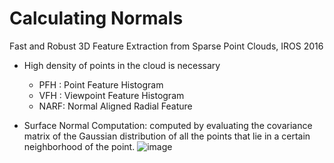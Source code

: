 # Calculating Normals

Fast and Robust 3D Feature Extraction from Sparse Point Clouds, IROS 2016

* High density of points in the cloud is necessary 

  * PFH : Point Feature Histogram
  * VFH : Viewpoint Feature Histogram
  * NARF: Normal Aligned Radial Feature 


* Surface Normal Computation: computed by evaluating the covariance matrix of the Gaussian distribution of all the points that lie in a certain neighborhood of the point.
![image](https://user-images.githubusercontent.com/46463022/153907985-c7143a33-1b5f-4de9-8de6-7eae07712df8.png)


